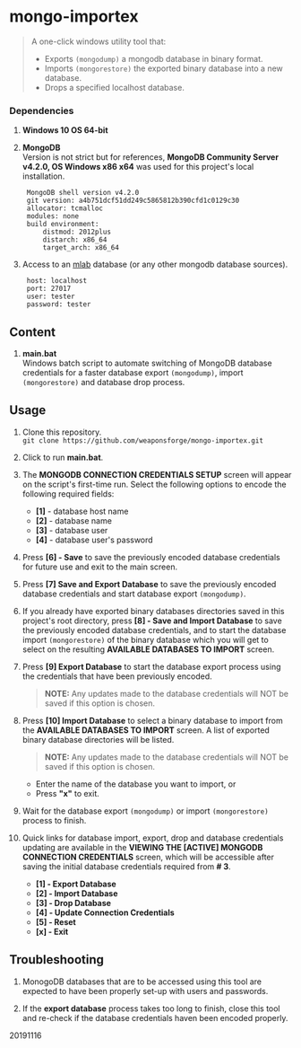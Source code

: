 # mongo-importex

> A one-click windows utility tool that:  
>
> - Exports `(mongodump)` a mongodb database in binary format.
> - Imports `(mongorestore)` the exported binary database into a new database.
> - Drops a specified localhost database.



### Dependencies

1. **Windows 10 OS 64-bit**

2. **MongoDB**  
Version is not strict but for references, **MongoDB Community Server v4.2.0, OS Windows x86 x64** was used for this project's local installation.    

		MongoDB shell version v4.2.0
		git version: a4b751dcf51dd249c5865812b390cfd1c0129c30
		allocator: tcmalloc
		modules: none
		build environment:
		    distmod: 2012plus
		    distarch: x86_64
		    target_arch: x86_64


3. Access to an [mlab](https://mlab.com/) database (or any other mongodb database sources).  

	    host: localhost
	    port: 27017
		user: tester
		password: tester



## Content

1. **main.bat**  
Windows batch script to automate switching of MongoDB database credentials for a faster database export `(mongodump)`, import `(mongorestore)` and database drop process.



## Usage

1. Clone this repository.  
`git clone https://github.com/weaponsforge/mongo-importex.git`

2. Click to run **main.bat**.

3. The **MONGODB CONNECTION CREDENTIALS SETUP** screen will appear on the script's first-time run. Select the following options to encode the following required fields:  
	- **[1]** - database host name
	- **[2]** - database name
	- **[3]** - database user
	- **[4]** - database user's password

4. Press **[6] - Save** to save the previously encoded database credentials for future use and exit to the main screen.

5. Press **[7] Save and Export Database** to save the previously encoded database credentials and start database export `(mongodump)`.

6. If you already have exported binary databases directories saved in this project's root directory, press **[8] - Save and Import Database** to save the previously encoded database credentials, and to start the  database import `(mongorestore)` of the binary database which you will get to select on the resulting **AVAILABLE DATABASES TO IMPORT** screen.


7. Press **[9] Export Database** to start the database export process using the credentials that have been previously encoded.
	> **NOTE:** Any updates made to the database credentials will NOT be saved if this option is chosen.

8. Press **[10] Import Database** to  select a binary database to import from the **AVAILABLE DATABASES TO IMPORT** screen. A list of exported binary database directories will be listed.
	> **NOTE:** Any updates made to the database credentials will NOT be saved if this option is chosen.
	- Enter the name of the database you want to import, or
	- Press **"x"** to exit.

9. Wait for the database export `(mongodump)` or import `(mongorestore)` process to finish.

10. Quick links for database import, export, drop and database credentials updating are available in the **VIEWING THE [ACTIVE] MONGODB CONNECTION CREDENTIALS** screen, which will be accessible after saving the initial database credentials required from **# 3**.
	- **[1] - Export Database**
	- **[2] - Import Database**
	- **[3] - Drop Database**
	- **[4] - Update Connection Credentials**
	- **[5] - Reset**
	- **[x] - Exit**



## Troubleshooting

1. MonogoDB databases that are to be accessed using this tool are expected to have been properly set-up with users and passwords.

2. If the **export database** process takes too long to finish, close this tool and re-check if the database credentials haven been encoded properly. 


20191116